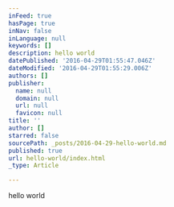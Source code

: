 ```yaml
---
inFeed: true
hasPage: true
inNav: false
inLanguage: null
keywords: []
description: hello world
datePublished: '2016-04-29T01:55:47.046Z'
dateModified: '2016-04-29T01:55:29.006Z'
authors: []
publisher:
  name: null
  domain: null
  url: null
  favicon: null
title: ''
author: []
starred: false
sourcePath: _posts/2016-04-29-hello-world.md
published: true
url: hello-world/index.html
_type: Article

---
```

hello world